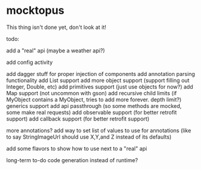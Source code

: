 mocktopus
=========

This thing isn't done yet, don't look at it!


todo:

add a "real" api (maybe a weather api?)

add config activity

add dagger stuff for proper injection of components
add annotation parsing functionality
add List support
add more object support (support filling out Integer, Double, etc)
add primitives support (just use objects for now?)
add Map support (not uncommon with gson)
add recursive child limits (if MyObject contains a MyObject, tries to add more forever. depth limit?)
generics support
add api passthrough (so some methods are mocked, some make real requests)
add observable support (for better retrofit support)
add callback support (for better retrofit support)

more annotations?
add way to set list of values to use for annotations (like to say StringImageUrl should use X,Y,and Z instead of its defaults)


add some flavors to show how to use next to a "real" api

long-term to-do
code generation instead of runtime?